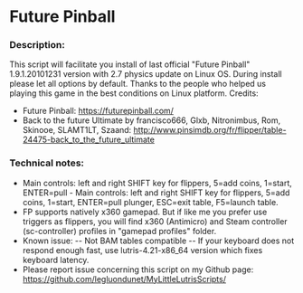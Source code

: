 # Future Pinball

### Description:
This script will facilitate you install of last official "Future Pinball"  1.9.1.20101231 version with 2.7 physics update on Linux OS.
During install please let all options by default.
Thanks to the people who helped us playing this game in the best conditions on Linux platform.
Credits:
- Future Pinball: https://futurepinball.com/
- Back to the future Ultimate by francisco666, Glxb, Nitronimbus, Rom, Skinooe, SLAMT1LT, Szaand: http://www.pinsimdb.org/fr/flipper/table-24475-back_to_the_future_ultimate

### Technical notes:
- Main controls:  left and right SHIFT key for flippers, 5=add coins, 1=start, ENTER=pull - Main controls:  left and right SHIFT key for flippers, 5=add coins, 1=start, ENTER=pull plunger, ESC=exit table, F5=launch table.
- FP supports natively x360 gamepad. But if like me you prefer use triggers as flippers, you will find x360 (Antimicro) and Steam controller (sc-controller) profiles in "gamepad profiles" folder.
- Known issue:
-- Not BAM tables compatible
-- If your keyboard does not respond enough fast, use lutris-4.21-x86_64 version which fixes keyboard latency.
- Please report issue concerning this script on my Github page:
https://github.com/legluondunet/MyLittleLutrisScripts/
